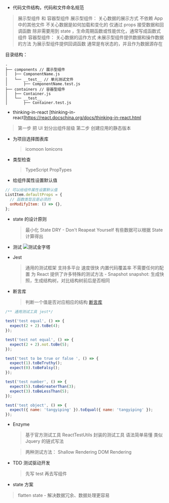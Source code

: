 - 代码文件结构，代码和文件命名规范

> 展示型组件 和 容器型组件
> 展示型组件：
> 关心数据的展示方式
> 不依赖 App 中的其他文件
> 不关心数据是如何加载和变化的
> 仅通过 props 接受数据和回调函数
> 除非需要用到 state ，生命周期函数或性能优化，通常写成函数式组件
> 容器型组件：
> 关心数据的运作方式
> 未展示型组件提供数据和操作数据的方法
> 为展示型组件提供回调函数
> 通常是有状态的，并且作为数据源存在

目录结构：

```
.
├── components // 展示型组件
│   ├── ComponentName.js
│   └── __test__ // 单元测试文件
│       ├── ComponentName.test.js
├── containers // 容器型组件
│   ├── Container.js
│   └── __test__
│       ├── Container.test.js
```

- thinking-in-react
  [thinking-in-react]https://react.docschina.org/docs/thinking-in-react.html

> 第一步 把 UI 划分出组件层级
> 第二步 创建应用的静态版本

- 为项目选择图表库

  > icomoon Ionicons

- 类型检查

  > TypeScript
  > PropTypes

- 给组件属性设置默认值

```js
// 可以给组件属性设置默认值
ListItem.defaultProps = {
  // 函数类型且是必须的
  onModifyItem: () => {},
};
```

- state 的设计原则

  > 最小化 State
  > DRY - Don't Reapeat Yourself
  > 有些数据可以根据 State 计算得出

- 测试
  ![测试金字塔](./resource-learn-note/测试金字塔.png)

- Jest

  > 通用的测试框架 支持多平台
  > 速度很快
  > 内置代码覆盖率
  > 不需要任何的配置
  > 为 React 提供了许多特殊的测试方法 - Snapshot
  > snapshot: 生成快照，生成结构树，对比结构树前后是否相同

- 断言库

  > 判断一个值是否对应相应的结构
  > [断言库](https://jestjs.io/docs/en/using-matchers)

```js
/** 通用测试工具 jest*/

test('test equal', () => {
  expect(2 + 2).toBe(4);
});

test('test not equal', () => {
  expect(2 + 2).not.toBe(5);
});

test('test to be true or false ', () => {
  expect(1).toBeTruthy();
  expect(0).toBeFalsy();
});

test('test number', () => {
  expect(5).toBeGreaterThan(3);
  expect(3).toBeLessThan(5);
});

test('test object', () => {
  expect({ name: 'tangyiping' }).toEqual({ name: 'tangyiping' });
});
```

- Enzyme

  > 基于官方测试工具 ReactTestUtils 封装的测试工具
  > 语法简单易懂
  > 类似 Jquery 的链式写法

  > 两种测试方法：
  > Shallow Rendering
  > DOM Rendering

- TDD 测试驱动开发
  > 先写 test 再去写组件

- state 方案
> flatten state - 解决数据冗余、数据处理更容易

